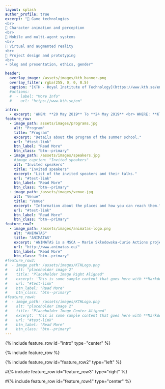 ```yaml
---
layout: splash
author_profile: true
excerpt: " Game technologies
<br>
 Character animation and perception
<br>
 Mobile and multi-agent systems
<br>
 Virtual and augmented reality
<br>
 Project design and prototyping
<br>
+ blog and presentation, ethics, gender"

header:
  overlay_image: /assets/images/kth_banner.png
  overlay_filter: rgba(255, 0, 0, 0.5)
  caption: "[KTH - Royal Institute of Technology](https://www.kth.se/en){:target='_blank'}"
  #actions:
  #  - label: "More Info"
  #    url: "https://www.kth.se/en"

intro: 
  - excerpt: 'WHEN: **20 May 2019** To **24 May 2019** <br> WHERE: **KTH - Royal Institute of Technology, Stockholm, Sweden**'
feature_row:
  - image_path: assets/images/programs.jpg
    alt: "Program"
    title: "Program"
    excerpt: "Details about the program of the summer school."
    url: "#test-link"
    btn_label: "Read More"
    btn_class: "btn--primary"
  - image_path: /assets/images/speakers.jpg
    #image_caption: "Invited speakers"
    alt: "Invited speakers"
    title: "Invited speakers"
    excerpt: "List of the invited speakers and their talks."
    url: "#test-link"
    btn_label: "Read More"
    btn_class: "btn--primary"
  - image_path: /assets/images/venue.jpg
    alt: "Venue"
    title: "Venue"
    excerpt: "Information about the places and how you can reach them."
    url: "#test-link"
    btn_label: "Read More"
    btn_class: "btn--primary"
feature_row2:
  - image_path: /assets/images/animatas-logo.png
    alt: "ANIMATAS"
    title: "ANIMATAS"
    excerpt: 'ANIMATAS is a MSCA – Marie Skłodowska-Curie Actions project that aims to give researchers the necessary skills and international experience for a successful career either in the public or the private sector. The project is an Innovative Training Network (MSCA ITN) implemented by a partnership high profile universities, research institutions and industrial research partners that are located in 8 different countries.'
    url: "http://www.animatas.eu/"
    btn_label: "Read More"
    btn_class: "btn--primary"
#feature_row3:
#  - image_path: /assets/images/KTHLogo.png
#    alt: "placeholder image 2"
#    title: "Placeholder Image Right Aligned"
#    excerpt: 'This is some sample content that goes here with **Markdown** formatting. Right aligned with `type="right"`'
#    url: "#test-link"
#    btn_label: "Read More"
#    btn_class: "btn--primary"
#feature_row4:
#  - image_path: /assets/images/KTHLogo.png
#    alt: "placeholder image 2"
#    title: "Placeholder Image Center Aligned"
#    excerpt: 'This is some sample content that goes here with **Markdown** formatting. Centered with `type="center"`'
#    url: "#test-link"
#    btn_label: "Read More"
#    btn_class: "btn--primary"
---
```


{% include feature_row id="intro" type="center" %}

{% include feature_row %}

{% include feature_row id="feature_row2" type="left" %}

#{% include feature_row id="feature_row3" type="right" %}

#{% include feature_row id="feature_row4" type="center" %}
